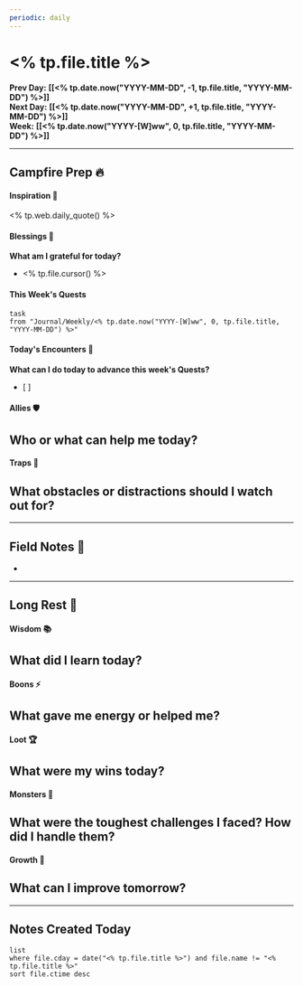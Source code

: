```yaml
---
periodic: daily
---
```

# <% tp.file.title %>

**Prev Day:** **[[<% tp.date.now("YYYY-MM-DD", -1, tp.file.title, "YYYY-MM-DD") %>]]**  
**Next Day:** **[[<% tp.date.now("YYYY-MM-DD", +1, tp.file.title, "YYYY-MM-DD") %>]]**  
**Week:** **[[<% tp.date.now("YYYY-[W]ww", 0, tp.file.title, "YYYY-MM-DD") %>]]**  
___
## Campfire Prep 🔥
#### Inspiration 📜
<% tp.web.daily_quote() %>
#### Blessings 🌟
**What am I grateful for today?**  
- <% tp.file.cursor() %>
#### This Week's Quests
```dataview
task 
from "Journal/Weekly/<% tp.date.now("YYYY-[W]ww", 0, tp.file.title, "YYYY-MM-DD") %>"
```
#### Today's Encounters 🏹
**What can I do today to advance this week's Quests?**  
  - [ ] 
#### Allies 🛡️
 **Who or what can help me today?**  
- 
#### Traps 👹
**What obstacles or distractions should I watch out for?**  
- 

___
## Field Notes 📝
- 

___
## Long Rest 🌙
#### Wisdom 📚
**What did I learn today?**  
- 
#### Boons ⚡
**What gave me energy or helped me?**  
- 
#### Loot 🏆
**What were my wins today?**  
- 
#### Monsters 🐉
**What were the toughest challenges I faced? How did I handle them?**  
- 
#### Growth 🌱
**What can I improve tomorrow?**  
- 

___
## Notes Created Today
```dataview
list 
where file.cday = date("<% tp.file.title %>") and file.name != "<% tp.file.title %>"
sort file.ctime desc
```
